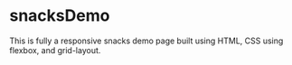 # snacksDemo

This is fully a responsive snacks demo page built using HTML, CSS using flexbox, and grid-layout.

